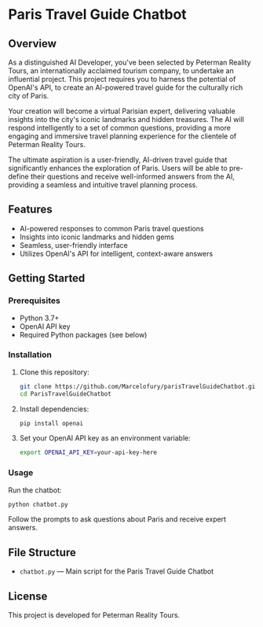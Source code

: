 # Paris Travel Guide Chatbot

## Overview

As a distinguished AI Developer, you've been selected by Peterman Reality Tours, an internationally acclaimed tourism company, to undertake an influential project. This project requires you to harness the potential of OpenAI's API, to create an AI-powered travel guide for the culturally rich city of Paris.

Your creation will become a virtual Parisian expert, delivering valuable insights into the city's iconic landmarks and hidden treasures. The AI will respond intelligently to a set of common questions, providing a more engaging and immersive travel planning experience for the clientele of Peterman Reality Tours.

The ultimate aspiration is a user-friendly, AI-driven travel guide that significantly enhances the exploration of Paris. Users will be able to pre-define their questions and receive well-informed answers from the AI, providing a seamless and intuitive travel planning process.

## Features
- AI-powered responses to common Paris travel questions
- Insights into iconic landmarks and hidden gems
- Seamless, user-friendly interface
- Utilizes OpenAI's API for intelligent, context-aware answers

## Getting Started

### Prerequisites
- Python 3.7+
- OpenAI API key
- Required Python packages (see below)

### Installation
1. Clone this repository:
   ```bash
   git clone https://github.com/Marcelofury/parisTravelGuideChatbot.git
   cd ParisTravelGuideChatbot
   ```
2. Install dependencies:
   ```bash
   pip install openai
   ```
3. Set your OpenAI API key as an environment variable:
   ```bash
   export OPENAI_API_KEY=your-api-key-here
   ```

### Usage
Run the chatbot:
```bash
python chatbot.py
```

Follow the prompts to ask questions about Paris and receive expert answers.

## File Structure
- `chatbot.py` — Main script for the Paris Travel Guide Chatbot

## License
This project is developed for Peterman Reality Tours.
